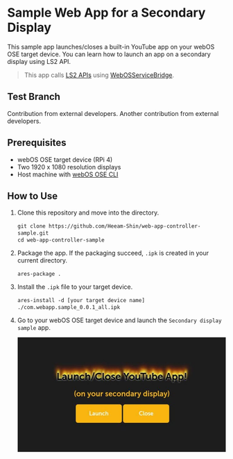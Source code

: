 # Sample Web App for a Secondary Display

This sample app launches/closes a built-in YouTube app on your webOS OSE target device. You can learn how to launch an app on a secondary display using LS2 API.

> This app calls [LS2 APIs](https://www.webosose.org/docs/guides/development/web-apps/using-ls2-api-in-web-apps/) using [WebOSServiceBridge](https://www.webosose.org/docs/reference/webosservicebridge-api/webosservicebridge-api-reference/).

## Test Branch

Contribution from external developers. Another contribution from external developers.

## Prerequisites

- webOS OSE target device (RPi 4)
- Two 1920 x 1080 resolution displays
- Host machine with [webOS OSE CLI](https://www.webosose.org/docs/tools/sdk/cli/cli-user-guide/#installing-cli)

## How to Use

1. Clone this repository and move into the directory.

    ```
    git clone https://github.com/Heeam-Shin/web-app-controller-sample.git
    cd web-app-controller-sample
    ```

2. Package the app. If the packaging succeed, `.ipk` is created in your current directory.

    ```
    ares-package .
    ```

3. Install the `.ipk` file to your target device.

    ```
    ares-install -d [your target device name] ./com.webapp.sample_0.0.1_all.ipk
    ```

4. Go to your webOS OSE target device and launch the `Secondary display sample` app.

    ![App screenshot](./images/screenshot-web-app-controller.jpg)
